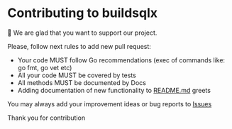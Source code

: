 Contributing to buildsqlx
========================

:wave: We are glad that you want to support our project. 

Please, follow next rules to add new pull request:

* Your code MUST follow Go recommendations (exec of commands like: go fmt, go vet etc)
* All your code MUST be covered by tests
* All methods MUST be documented by Docs
* Adding documentation of new functionality to [README.md](https://github.com/arthurkushman/php-wss/blob/master/README.md) greets

You may always add your improvement ideas or bug reports to [Issues](https://github.com/arthurkushman/pgo/issues)

Thank you for contribution
